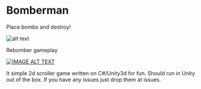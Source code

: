 Bomberman
=========

Place bombs and destroy!

![alt text][bomber]

Rebomber gameplay

[![IMAGE ALT TEXT](http://img.youtube.com/vi/-a3kdHvKAYY/0.jpg)](http://www.youtube.com/watch?v=-a3kdHvKAYY "Rebomber gameplay")

[bomber]: https://github.com/iYalovoy/ReBomber/raw/master/Assets/ReBomber/Art/Bomber.jpg "Bomberman"

It simple 2d scroller game written on C#/Unity3d for fun. Should run in Unity out of the box. If you have any issues just drop them at issues.

